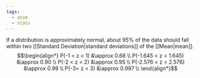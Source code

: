 ```yaml
---
tags:
  - atom
  - stats
---
```

If a distribution is approximately normal, about 95% of the data should fall within two [[Standard Deviation|standard deviations]] of the [[Mean|mean]].
$$\begin{align*}
	P(-1 < z < 1) &\approx 0.68 \\
	P(-1.645 < z < 1.645) &\approx 0.90 \\
	P(-2 < z < 2) &\approx 0.95 \\
	P(-2.576 < z < 2.576) &\approx 0.99 \\
	P(-3< z < 3) &\approx 0.997 \\
\end{align*}$$